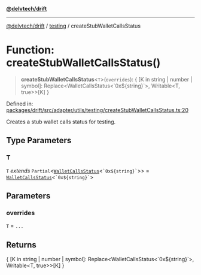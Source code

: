 [**@delvtech/drift**](../../README.md)

***

[@delvtech/drift](../../README.md) / [testing](../README.md) / createStubWalletCallsStatus

# Function: createStubWalletCallsStatus()

> **createStubWalletCallsStatus**\<`T`\>(`overrides`): \{ \[K in string \| number \| symbol\]: Replace\<WalletCallsStatus\<\`0x$\{string\}\`\>, Writable\<T, true\>\>\[K\] \}

Defined in: [packages/drift/src/adapter/utils/testing/createStubWalletCallsStatus.ts:20](https://github.com/delvtech/drift/blob/95370f81f9813e8d583ed884b0b07657be0d8f2c/packages/drift/src/adapter/utils/testing/createStubWalletCallsStatus.ts#L20)

Creates a stub wallet calls status for testing.

## Type Parameters

### T

`T` *extends* `Partial`\<[`WalletCallsStatus`](../../index/interfaces/WalletCallsStatus.md)\<`` `0x${string}` ``\>\> = [`WalletCallsStatus`](../../index/interfaces/WalletCallsStatus.md)\<`` `0x${string}` ``\>

## Parameters

### overrides

`T` = `...`

## Returns

\{ \[K in string \| number \| symbol\]: Replace\<WalletCallsStatus\<\`0x$\{string\}\`\>, Writable\<T, true\>\>\[K\] \}
